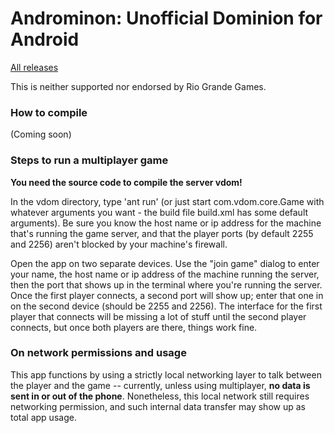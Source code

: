 # Androminon: Unofficial Dominion for Android

[All releases](https://github.com/mehtank/androminion/releases)

This is neither supported nor endorsed by Rio Grande Games.

### How to compile

(Coming soon)

### Steps to run a multiplayer game

**You need the source code to compile the server vdom!**

In the vdom directory, type 'ant run' (or just start com.vdom.core.Game with whatever arguments you want - the build file build.xml has some default arguments).  Be sure you know the host name or ip address for the machine that's running the game server, and that the player ports (by default 2255 and 2256) aren't blocked by your machine's firewall.

Open the app on two separate devices.  Use the "join game" dialog to enter your name, the host name or ip address of the machine running the server, then the port that shows up in the terminal where you're running the server.  Once the first player connects, a second port will show up; enter that one in on the second device (should be 2255 and 2256). The interface for the first player that connects will be missing a lot of stuff until the second player connects, but once both players are there, things work fine.

### On network permissions and usage

This app functions by using a strictly local networking layer to talk between the player and the game -- currently, unless using multiplayer, **no data is sent in or out of the phone**.  Nonetheless, this local network still requires networking permission, and such internal data transfer may show up as total app usage.
